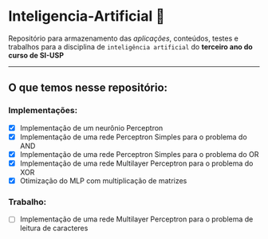# Inteligencia-Artificial :robot:
Repositório para armazenamento das _aplicações_, conteúdos, testes e trabalhos para a disciplina de `inteligência artificial`  do **terceiro ano do curso de SI-USP**

***
## O que temos nesse repositório:

### Implementações:
- [X] Implementação de um neurônio Perceptron
- [X] Implementação de uma rede Perceptron Simples para o problema do AND
- [X] Implementação de uma rede Perceptron Simples para o problema do OR
- [X] Implementação de uma rede Multilayer Perceptron para o problema do XOR
- [X] Otimização do MLP com multiplicação de matrizes 

### Trabalho:
- [ ] Implementação de uma rede Multilayer Perceptron para o problema de leitura de caracteres 


